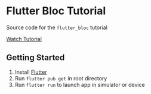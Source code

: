 # Flutter Bloc Tutorial

Source code for the `flutter_bloc` tutorial

[Watch Tutorial](https://youtu.be/4fcBaGudzbI)

## Getting Started

1. Install [Flutter](https://flutter.dev)
2. Run `flutter pub get` in root directory
3. Run `flutter run` to launch app in simulator or device
